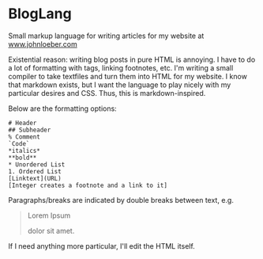 # BlogLang
Small markup language for writing articles for my website at www.johnloeber.com

Existential reason: writing blog posts in pure HTML is annoying. I have to do a lot of formatting with tags, linking footnotes, etc. I'm writing a small compiler to take textfiles and turn them into HTML for my website.
I know that markdown exists, but I want the language to play nicely with my particular desires and CSS. Thus, this is markdown-inspired.

Below are the formatting options:
```
# Header  
## Subheader  
% Comment  
`Code`  
*italics*  
**bold**  
* Unordered List  
1. Ordered List   
[Linktext](URL)   
[Integer creates a footnote and a link to it]  
```

Paragraphs/breaks are indicated by double breaks between text, e.g.
> Lorem Ipsum
>
> dolor sit amet.


If I need anything more particular, I'll edit the HTML itself.
